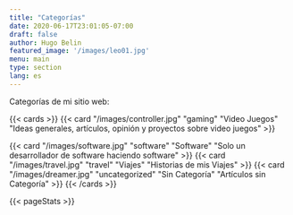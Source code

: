 ```yaml
---
title: "Categorías"
date: 2020-06-17T23:01:05-07:00
draft: false
author: Hugo Belin
featured_image: '/images/leo01.jpg'
menu: main
type: section
lang: es
---
```


Categorías de mi sitio web:

{{< cards >}}
  {{< card "/images/controller.jpg" "gaming" "Video Juegos" "Ideas generales, artículos, opinión y proyectos sobre video juegos" >}}
  <!--{{< card "/images/cinema.jpg" "movies" "Películas" "Opiniones e ideas sobre películas" >}}-->
  {{< card "/images/software.jpg" "software" "Software" "Solo un desarrollador de software haciendo software" >}}
  {{< card "/images/travel.jpg" "travel" "Viajes" "Historias de mis Viajes" >}}
  {{< card "/images/dreamer.jpg" "uncategorized" "Sin Categoría" "Artículos sin Categoría" >}}
{{< /cards >}}

{{< pageStats >}}
